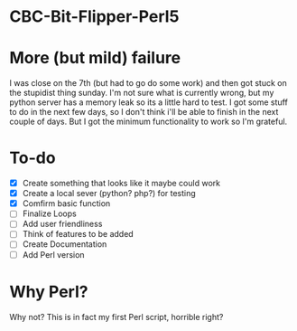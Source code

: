 # CBC-Bit-Flipper-Perl5
# More (but mild)  failure
I was close on the 7th (but had to go do some work) and then got stuck on the stupidist thing sunday. I'm not sure what is currently wrong, but my python server has a memory leak so its a little hard to test. I got some stuff to do in the next few days, so I don't think i'll be able to finish in the next couple of days. But I got the minimum functionality to work so I'm grateful.

# To-do
- [x] Create something that looks like it maybe could work
- [x] Create a local sever (python? php?) for testing
- [x] Comfirm basic function
- [ ] Finalize Loops
- [ ] Add user friendliness
- [ ] Think of features to be added
- [ ] Create Documentation
- [ ] Add Perl version

# Why Perl?
Why not? This is in fact my first Perl script, horrible right?
